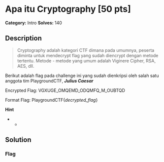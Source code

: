 # Apa itu Cryptography [50 pts]

**Category:** Intro
**Solves:** 140

## Description
>Cryptography adalah kategori CTF dimana pada umumnya, peserta diminta untuk mendecrypt flag yang sudah diencrypt dengan metode tertentu. Metode - metode yang umum adalah Viginere Cipher, RSA, AES, dll.

Berikut adalah flag pada challenge ini yang sudah dienkripsi oleh salah satu anggota tim PlaygroundCTF, <b><i>Julius Caesar</i></b>

Encrypted Flag: VGXUGE_OMQEMD_ODQMFQ_M_OUBTQD

Format Flag: PlaygroundCTF{<i>decrypted_flag</i>}

**Hint**
* -

## Solution

### Flag

